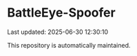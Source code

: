# BattleEye-Spoofer

Last updated: 2025-06-30 12:30:10

This repository is automatically maintained.
